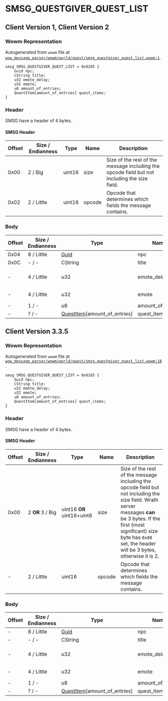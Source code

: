# SMSG_QUESTGIVER_QUEST_LIST

## Client Version 1, Client Version 2

### Wowm Representation

Autogenerated from `wowm` file at [`wow_message_parser/wowm/world/quest/smsg_questgiver_quest_list.wowm:1`](https://github.com/gtker/wow_messages/tree/main/wow_message_parser/wowm/world/quest/smsg_questgiver_quest_list.wowm#L1).
```rust,ignore
smsg SMSG_QUESTGIVER_QUEST_LIST = 0x0185 {
    Guid npc;
    CString title;
    u32 emote_delay;
    u32 emote;
    u8 amount_of_entries;
    QuestItem[amount_of_entries] quest_items;
}
```
### Header

SMSG have a header of 4 bytes.

#### SMSG Header

| Offset | Size / Endianness | Type   | Name   | Description |
| ------ | ----------------- | ------ | ------ | ----------- |
| 0x00   | 2 / Big           | uint16 | size   | Size of the rest of the message including the opcode field but not including the size field.|
| 0x02   | 2 / Little        | uint16 | opcode | Opcode that determines which fields the message contains.|

### Body

| Offset | Size / Endianness | Type | Name | Comment |
| ------ | ----------------- | ---- | ---- | ------- |
| 0x04 | 8 / Little | [Guid](../types/packed-guid.md) | npc |  |
| 0x0C | - / - | CString | title |  |
| - | 4 / Little | u32 | emote_delay | mangoszero: player emote |
| - | 4 / Little | u32 | emote | mangoszero: NPC emote |
| - | 1 / - | u8 | amount_of_entries |  |
| - | ? / - | [QuestItem](questitem.md)[amount_of_entries] | quest_items |  |

## Client Version 3.3.5

### Wowm Representation

Autogenerated from `wowm` file at [`wow_message_parser/wowm/world/quest/smsg_questgiver_quest_list.wowm:18`](https://github.com/gtker/wow_messages/tree/main/wow_message_parser/wowm/world/quest/smsg_questgiver_quest_list.wowm#L18).
```rust,ignore
smsg SMSG_QUESTGIVER_QUEST_LIST = 0x0185 {
    Guid npc;
    CString title;
    u32 emote_delay;
    u32 emote;
    u8 amount_of_entries;
    QuestItem[amount_of_entries] quest_items;
}
```
### Header

SMSG have a header of 4 bytes.

#### SMSG Header

| Offset | Size / Endianness | Type   | Name   | Description |
| ------ | ----------------- | ------ | ------ | ----------- |
| 0x00   | 2 **OR** 3 / Big           | uint16 **OR** uint16+uint8 | size | Size of the rest of the message including the opcode field but not including the size field. Wrath server messages **can** be 3 bytes. If the first (most significant) size byte has `0x80` set, the header will be 3 bytes, otherwise it is 2.|
| -      | 2 / Little| uint16 | opcode | Opcode that determines which fields the message contains. |

### Body

| Offset | Size / Endianness | Type | Name | Comment |
| ------ | ----------------- | ---- | ---- | ------- |
| - | 8 / Little | [Guid](../types/packed-guid.md) | npc |  |
| - | - / - | CString | title |  |
| - | 4 / Little | u32 | emote_delay | mangoszero: player emote |
| - | 4 / Little | u32 | emote | mangoszero: NPC emote |
| - | 1 / - | u8 | amount_of_entries |  |
| - | ? / - | [QuestItem](questitem.md)[amount_of_entries] | quest_items |  |

